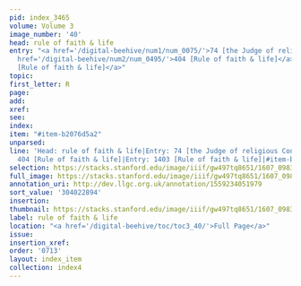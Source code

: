 ```yaml
---
pid: index_3465
volume: Volume 3
image_number: '40'
head: rule of faith & life
entry: "<a href='/digital-beehive/num1/num_0075/'>74 [the Judge of religious Controversies]</a>|<a
  href='/digital-beehive/num2/num_0495/'>404 [Rule of faith & life]</a>|<a href='/digital-beehive/num6/num_2017/'>1403
  [Rule of faith & life]</a>"
topic:
first_letter: R
page:
add:
xref:
see:
index:
item: "#item-b2076d5a2"
unparsed:
line: 'Head: rule of faith & life|Entry: 74 [the Judge of religious Controversies]|Entry:
  404 [Rule of faith & life]|Entry: 1403 [Rule of faith & life]|#item-b2076d5a2'
selection: https://stacks.stanford.edu/image/iiif/gw497tq8651/1607_0983/1133,2894,717,164/full/0/default.jpg
full_image: https://stacks.stanford.edu/image/iiif/gw497tq8651/1607_0983/full/full/0/default.jpg
annotation_uri: http://dev.llgc.org.uk/annotation/1559234051979
sort_value: '304022894'
insertion:
thumbnail: https://stacks.stanford.edu/image/iiif/gw497tq8651/1607_0983/1133,2894,717,164/150,/0/default.jpg
label: rule of faith & life
location: "<a href='/digital-beehive/toc/toc3_40/'>Full Page</a>"
issue:
insertion_xref:
order: '0713'
layout: index_item
collection: index4
---
```


